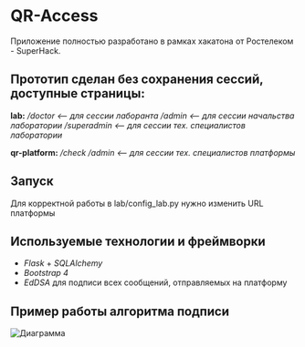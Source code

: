 # QR-Access
Приложение полностью разработано в рамках хакатона от Ростелеком - SuperHack.
## Прототип сделан без сохранения сессий, доступные страницы:
**lab:**
*/doctor   <-- для сессии лаборанта
/admin  <-- для сессии начальства лаборатории
/superadmin  <-- для сессии тех. специалистов лаборатории*

**qr-platform:**
*/check
/admin  <-- для сессии тех. специалистов платформы*
## Запуск
Для корректной работы в lab/config_lab.py нужно изменить URL платформы
## Используемые технологии и фреймворки
 - *Flask* + *SQLAlchemy*
 - *Bootstrap 4*
 - *EdDSA* для подписи всех сообщений, отправляемых на платформу
##  Пример работы алгоритма подписи
![Диаграмма](https://i.imgur.com/q7UkBSh.png)
